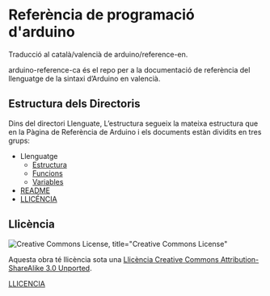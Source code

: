 # Referència de programació d'arduino

Traducció al català/valencià de arduino/reference-en.

arduino-reference-ca és el repo per a la documentació de referència del llenguatge de la sintaxi d’Arduino en valencià.


## Estructura dels Directoris

Dins del directori Llenguate, L’estructura segueix la mateixa estructura que en la Pàgina de Referència de Arduino i els documents estàn dividits en tres grups:

- Llenguatge
  - [Estructura](./Llenguatge/Estructura/Estructura.md)
  - [Funcions](./Llenguatge/Funcions/Funcions.md)
  - [Variables](./Llenguatge/Variables/Variables.md)
- [README](README.md)
- [LLICÉNCIA](https://github.com/qserrano/arduino-reference-ca/blob/main/LLICENCIA.md)

## Llicència

![Creative Commons License, title="Creative Commons License"](https://i.creativecommons.org/l/by-sa/3.0/88x31.png) 

Aquesta obra té llicència sota una [Llicència Creative Commons Attribution-ShareAlike 3.0 Unported](https://creativecommons.org/licenses/by-sa/3.0/deed.en).

[LLICENCIA](https://github.com/qserrano/arduino-reference-ca/blob/main/LLICENCIA.md)
